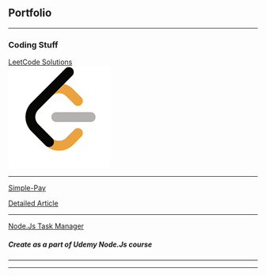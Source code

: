 ## Portfolio

---

### Coding Stuff 

[LeetCode Solutions](https://github.com/Kalpan13/LeetCode-Solutions)
<br>
<img src="images/LeetCode Logo1.png?raw=true"/>
<br>

---
[Simple-Pay](https://github.com/Kalpan13/simple-pay)
<br>

[Detailed Article](/simple_pay_article)

---

[Node.Js Task Manager](http://example.com/)
<h5> Create as a part of Udemy Node.Js course </h5>
  
---


---
